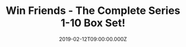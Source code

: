 ---
campaign-uuid: "c-7ed1ccf2-17bc-4aaf-ad91-ec76c797d0ca"
type: "Competition"
category: "Entertainment"
date: "2019-02-12T09:00:00.000Z"
end-date: "2019-03-12T23:59:00.000Z"
disable-form: false
is_promoted: false
has_entry_page: true
title: "Win Friends - The Complete Series 1-10 Box Set!"
competition-description: "<p>In order to celebrate the 15 year anniversary of one\
  \ of TV's most successful show ever we are giving away this amazing Friends Season\
  \ 1 -10 box set to one of our lucky members to win, featuring more extras than you\
  \ can shake a smelly cat at.</p>\n<p>Are you Friends biggest fan? Click below for\
  \ a chance to win.</p>\n"
hero-header: "Win Friends - The Complete Series 1-10 Box Set!"
terms-confirmation: "N/A"
banner-img: "https://assets.expresslyapp.com/asset-fcec0b54-2d30-4d56-81ab-fd3476963bb8.jpg"
logo-left-href: "aaa.nme.com"
logo-left-image: "https://assets.expresslyapp.com/asset-ad2ee7c9-8aa1-409e-aaea-98054be2eb71.jpg"
logo-left-title: "NME AAA"
bg-image-hero: "https://assets.expresslyapp.com/asset-125a1709-7dcc-46e2-b5e4-065cd4cc796e.jpg"
bg-image-first: "https://assets.expresslyapp.com/asset-31d72d4f-0c4e-4251-b8e8-4ddc143e9856.jpg"
section1-content: "<p>Popular American sitcom Friends first appeared on our screens\
  \ back in 1994, to little fanfare. The show followed the lives of six twenty-something\
  \ singles: Monica (Courtney Cox), Rachel (Jennifer Aniston), Phoebe (Lisa Kudrow),\
  \ Joey (Matt LeBlanc), Ross (David Schwimmer), and Chandler (Matthew Perry) who\
  \ occupied a trendy New York loft apartment.</p>\n<p>From early on it was clear\
  \ that Friends had successfully tapped into the zeitgeist of its time, and now,\
  \ 10 series down the line, the show's broad appeal continues to live on in popular\
  \ culture. This box set contains every episode from season 1 to 10.</p>\n<p>Want\
  \ to enjoy every episode over and over again? Enter the form below and it could\
  \ be coming home with you!</p>\n"
entry-title: "Win Friends - The Complete Series 1-10 Box Set!"
entry-content: "<p>Enter the draw to win Friends - The Complete Series 1-10 Box Set\
  \ by completing the form below before 23:59 on 12th of March 2019.</p>\n"
has-winner: false
prize-description: "Friends - The Complete Series 1-10 Box Set."
special-conditions: "Multiple entries are allowed up to one every day\r\nThis competition\
  \ is also available on: http://club.expressly.io/competitons/\r\nfriends-box-set-giveaway"
country-restrictions:
- "GB"
---